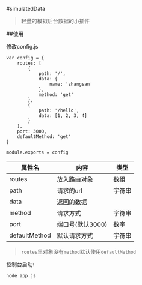#simulatedData
> 轻量的模拟后台数据的小插件

##使用

修改config.js

	var config = {
	    routes: [
	        {
	            path: '/',
	            data: {
	                name: 'zhangsan'
	            },
	            method: 'get'
	        },
	        {
	            path: '/hello',
	            data: [1, 2, 3, 4]
	        }
	    ],
	    port: 3000,
	    defaultMethod: 'get'
	}
	
	module.exports = config

| 属性名 | 内容 | 类型 |
|-------|-----|------|
| routes | 放入路由对象 | 数组|
| path | 请求的url | 字符串 |
| data | 返回的数据 |  |
|method| 请求方式 | 字符串 |
| port | 端口号(默认3000)| 数字 |
|defaultMethod|默认请求方式|字符串|

> `routes`里对象没有`method`默认使用`defaultMethod`

控制台启动:
	
	node app.js

